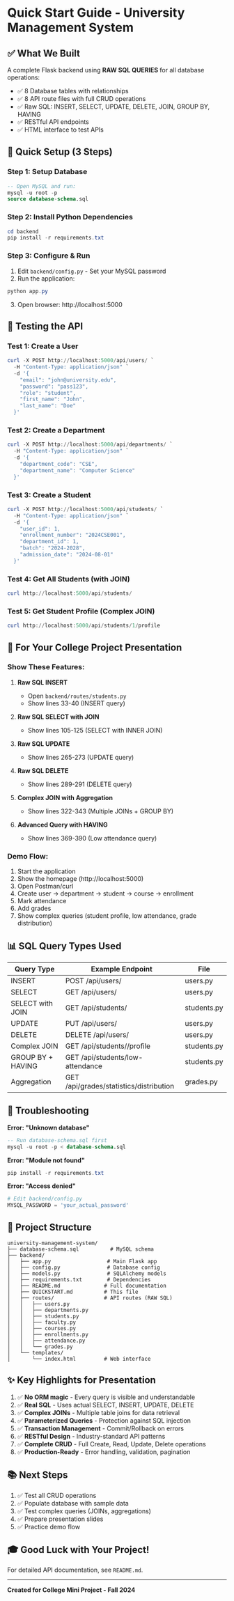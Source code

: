 # Quick Start Guide - University Management System

## ✅ What We Built

A complete Flask backend using **RAW SQL QUERIES** for all database operations:
- ✅ 8 Database tables with relationships
- ✅ 8 API route files with full CRUD operations  
- ✅ Raw SQL: INSERT, SELECT, UPDATE, DELETE, JOIN, GROUP BY, HAVING
- ✅ RESTful API endpoints
- ✅ HTML interface to test APIs

## 🚀 Quick Setup (3 Steps)

### Step 1: Setup Database
```sql
-- Open MySQL and run:
mysql -u root -p
source database-schema.sql
```

### Step 2: Install Python Dependencies
```powershell
cd backend
pip install -r requirements.txt
```

### Step 3: Configure & Run
1. Edit `backend/config.py` - Set your MySQL password
2. Run the application:
```powershell
python app.py
```

3. Open browser: http://localhost:5000

## 📝 Testing the API

### Test 1: Create a User
```powershell
curl -X POST http://localhost:5000/api/users/ `
  -H "Content-Type: application/json" `
  -d '{
    "email": "john@university.edu",
    "password": "pass123",
    "role": "student",
    "first_name": "John",
    "last_name": "Doe"
  }'
```

### Test 2: Create a Department
```powershell
curl -X POST http://localhost:5000/api/departments/ `
  -H "Content-Type: application/json" `
  -d '{
    "department_code": "CSE",
    "department_name": "Computer Science"
  }'
```

### Test 3: Create a Student
```powershell
curl -X POST http://localhost:5000/api/students/ `
  -H "Content-Type: application/json" `
  -d '{
    "user_id": 1,
    "enrollment_number": "2024CSE001",
    "department_id": 1,
    "batch": "2024-2028",
    "admission_date": "2024-08-01"
  }'
```

### Test 4: Get All Students (with JOIN)
```powershell
curl http://localhost:5000/api/students/
```

### Test 5: Get Student Profile (Complex JOIN)
```powershell
curl http://localhost:5000/api/students/1/profile
```

## 🎯 For Your College Project Presentation

### Show These Features:

1. **Raw SQL INSERT**
   - Open `backend/routes/students.py`
   - Show lines 33-40 (INSERT query)

2. **Raw SQL SELECT with JOIN**
   - Show lines 105-125 (SELECT with INNER JOIN)

3. **Raw SQL UPDATE**
   - Show lines 265-273 (UPDATE query)

4. **Raw SQL DELETE**
   - Show lines 289-291 (DELETE query)

5. **Complex JOIN with Aggregation**
   - Show lines 322-343 (Multiple JOINs + GROUP BY)

6. **Advanced Query with HAVING**
   - Show lines 369-390 (Low attendance query)

### Demo Flow:

1. Start the application
2. Show the homepage (http://localhost:5000)
3. Open Postman/curl
4. Create user → department → student → course → enrollment
5. Mark attendance
6. Add grades
7. Show complex queries (student profile, low attendance, grade distribution)

## 📊 SQL Query Types Used

| Query Type | Example Endpoint | File |
|------------|------------------|------|
| INSERT | POST /api/users/ | users.py |
| SELECT | GET /api/users/ | users.py |
| SELECT with JOIN | GET /api/students/ | students.py |
| UPDATE | PUT /api/users/<id> | users.py |
| DELETE | DELETE /api/users/<id> | users.py |
| Complex JOIN | GET /api/students/<id>/profile | students.py |
| GROUP BY + HAVING | GET /api/students/low-attendance | students.py |
| Aggregation | GET /api/grades/statistics/distribution | grades.py |

## 🔧 Troubleshooting

**Error: "Unknown database"**
```sql
-- Run database-schema.sql first
mysql -u root -p < database-schema.sql
```

**Error: "Module not found"**
```powershell
pip install -r requirements.txt
```

**Error: "Access denied"**
```python
# Edit backend/config.py
MYSQL_PASSWORD = 'your_actual_password'
```

## 📁 Project Structure
```
university-management-system/
├── database-schema.sql          # MySQL schema
├── backend/
│   ├── app.py                  # Main Flask app
│   ├── config.py               # Database config
│   ├── models.py               # SQLAlchemy models
│   ├── requirements.txt        # Dependencies
│   ├── README.md              # Full documentation
│   ├── QUICKSTART.md          # This file
│   ├── routes/                # API routes (RAW SQL)
│   │   ├── users.py
│   │   ├── departments.py
│   │   ├── students.py
│   │   ├── faculty.py
│   │   ├── courses.py
│   │   ├── enrollments.py
│   │   ├── attendance.py
│   │   └── grades.py
│   └── templates/
│       └── index.html         # Web interface
```

## ✨ Key Highlights for Presentation

1. ✅ **No ORM magic** - Every query is visible and understandable
2. ✅ **Real SQL** - Uses actual SELECT, INSERT, UPDATE, DELETE
3. ✅ **Complex JOINs** - Multiple table joins for data retrieval
4. ✅ **Parameterized Queries** - Protection against SQL injection
5. ✅ **Transaction Management** - Commit/Rollback on errors
6. ✅ **RESTful Design** - Industry-standard API patterns
7. ✅ **Complete CRUD** - Full Create, Read, Update, Delete operations
8. ✅ **Production-Ready** - Error handling, validation, pagination

## 📚 Next Steps

1. ✅ Test all CRUD operations
2. ✅ Populate database with sample data
3. ✅ Test complex queries (JOINs, aggregations)
4. ✅ Prepare presentation slides
5. ✅ Practice demo flow

## 🎓 Good Luck with Your Project!

For detailed API documentation, see `README.md`.

---
**Created for College Mini Project - Fall 2024**
